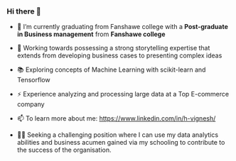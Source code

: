 ### Hi there 👋


- 🔭 I’m currently graduating from Fanshawe college with a **Post-graduate in Business management** from **Fanshawe college**

- 🎯 Working towards possessing a strong storytelling expertise that extends from developing business cases to presenting complex ideas

- 📚 Exploring concepts of Machine Learning with scikit-learn and Tensorflow
 
- ⚡  Experience analyzing and processing large data at a Top E-commerce company 

- 📫 To learn more about me: https://www.linkedin.com/in/h-vignesh/

- 💪🏽 Seeking a challenging position where I can use my data analytics abilities and business acumen gained via my schooling to contribute to the success of the organisation.
